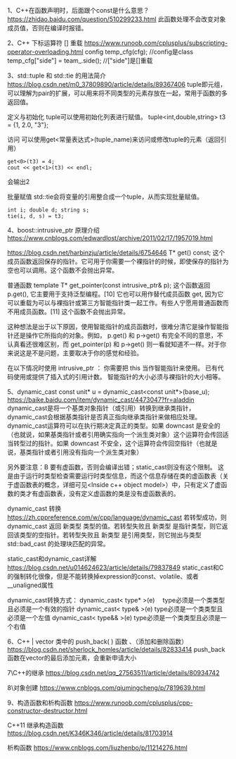 1、C++在函数声明时，后面跟个const是什么意思？
https://zhidao.baidu.com/question/510299233.html
此函数处理不会改变对象成员值，否则在编译时报错。

2、C++ 下标运算符 [] 重载
https://www.runoob.com/cplusplus/subscripting-operator-overloading.html
    config temp_cfg(cfg);  //config是class
	temp_cfg["side"] = team_.side(); //["side"]是[]重载

3、std::tuple 和 std::tie 的用法简介
https://blog.csdn.net/m0_37809890/article/details/89367406
tuple即元组，可以理解为pair的扩展，可以用来将不同类型的元素存放在一起，常用于函数的多返回值。

定义与初始化
tuple可以使用初始化列表进行赋值。
tuple<int,double,string> t3 = {1, 2.0, "3"};

访问
可以使用get<常量表达式>(tuple_name)来访问或修改tuple的元素（返回引用）

    get<0>(t3) = 4;
    cout << get<1>(t3) << endl;
会输出2

批量赋值
std::tie会将变量的引用整合成一个tuple，从而实现批量赋值。

    int i; double d; string s;
    tie(i, d, s) = t3;

4、boost::intrusive_ptr 原理介绍
https://www.cnblogs.com/edwardlost/archive/2011/02/17/1957019.html

https://blog.csdn.net/harbinzju/article/details/6754646
T* get() const;
这个成员函数返回保存的指针。它可用于你需要一个裸指针的时候，即使保存的指针为空也可以调用。这个函数不会抛出异常。

普通函数
template <class T> T* get_pointer(const intrusive_ptr<T>& p);
这个函数返回 p.get(), 它主要用于支持泛型编程。[10] 它也可以用作替代成员函数 get, 因为它可以重载为可以与裸指针或第三方智能指针类一起工作。有些人宁愿用普通函数而不用成员函数。[11] 这个函数不会抛出异常。

这种想法是出于以下原因，使用智能指针的成员函数时，很难分清它是操作智能指针还是操作它所指向的对象。例如， p.get() 和 p->get() 有完全不同的意思，不认真看还很难区别，而 get_pointer(p) 和 p->get() 则一看就知道不一样。对于你来说这是不是问题，主要取决于你的感觉和经验。

在以下情况时使用 intrusive_ptr ：
你需要把 this 当作智能指针来使用。
已有代码使用或提供了插入式的引用计数。
智能指针的大小必须与裸指针的大小相等。

5、dynamic_cast
const unit* u = dynamic_cast<const unit*>(base_u);
https://baike.baidu.com/item/dynamic_cast/4473047?fr=aladdin
dynamic_cast是将一个基类对象指针（或引用）转换到继承类指针，dynamic_cast会根据基类指针是否真正指向继承类指针来做相应处理。
dynamic_cast运算符可以在执行期决定真正的类型。如果 downcast 是安全的（也就说，如果基类指针或者引用确实指向一个派生类对象）这个运算符会传回适当转型过的指针。如果 downcast 不安全，这个运算符会传回空指针（也就是说，基类指针或者引用没有指向一个派生类对象）

另外要注意：B 要有虚函数，否则会编译出错；static_cast则没有这个限制。
这是由于运行时类型检查需要运行时类型信息，而这个信息存储在类的虚函数表（关于虚函数表的概念，详细可见<Inside c++ object model>）中，只有定义了虚函数的类才有虚函数表，没有定义虚函数的类是没有虚函数表的。

dynamic_cast 转换
https://zh.cppreference.com/w/cpp/language/dynamic_cast
若转型成功，则 dynamic_cast 返回 新类型 类型的值。若转型失败且 新类型 是指针类型，则它返回该类型的空指针。若转型失败且 新类型 是引用类型，则它抛出与类型 std::bad_cast 的处理块匹配的异常。


static_cast和dynamic_cast详解
https://blog.csdn.net/u014624623/article/details/79837849
static_cast和C的强制转化很像，但是不能转换掉expression的const、volatile、或者__unaligned属性

dynamic_cast转换方式：
dynamic_cast< type* >(e)
　type必须是一个类类型且必须是一个有效的指针
dynamic_cast< type& >(e)
type必须是一个类类型且必须是一个左值
dynamic_cast< type&& >(e)
type必须是一个类类型且必须是一个右值

6、C++ | vector 类中的 push_back( ) 函数 、（添加和删除函数）
https://blog.csdn.net/sherlock_homles/article/details/82833414
push_back函数在vector的最后添加元素，会重新申请大小

7\C++的继承
https://blog.csdn.net/qq_27563511/article/details/80934742

8\对象创建
https://www.cnblogs.com/qiumingcheng/p/7819639.html

9、构造函数和析构函数
https://www.runoob.com/cplusplus/cpp-constructor-destructor.html

C++11 继承构造函数
https://blog.csdn.net/K346K346/article/details/81703914

析构函数
https://www.cnblogs.com/liuzhenbo/p/11214276.html
